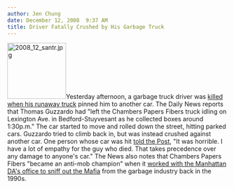 ```yaml
---
author: Jen Chung
date: December 12, 2008  9:37 AM
title: Driver Fatally Crushed by His Garbage Truck
---
```


<p><img alt="2008_12_santr.jpg" src="https://web.archive.org/web/20110628184933im_/http://gothamist.com/attachments/jen/2008_12_santr.jpg" width="134" height="128" class="right">Yesterday afternoon, a garbage truck driver was <a href="https://web.archive.org/web/20110628184933/http://www.nydailynews.com/ny_local/brooklyn/2008/12/11/2008-12-11_death_rolls_on_street_in_brooklyn_trash_.html">killed when his runaway truck</a> pinned him to another car.  The Daily News reports that Thomas Guzzardo had &quot;left the Chambers Papers Fibers truck idling on Lexington Ave. in Bedford-Stuyvesant as he collected boxes around 1:30p.m.&quot; The car started to move and rolled down the street, hitting parked cars.  Guzzardo tried to climb back in, but was instead crushed against another car.  One person whose car was hit <a href="https://web.archive.org/web/20110628184933/http://www.nypost.com/seven/12122008/news/regionalnews/brooklyn/chain_react_horror_143785.htm">told the Post</a>, &quot;It was horrible.  I have a lot of empathy for the guy who died.  That takes precedence over any damage to anyone&apos;s car.&quot;  The News also notes that Chambers Papers Fibers &quot;became an anti-mob champion&quot; when it <a href="https://web.archive.org/web/20110628184933/http://query.nytimes.com/gst/fullpage.html?res=9502E7D71639F93AA35755C0A960958260&amp;sec=&amp;spon=&amp;pagewanted=all">worked with the Manhattan DA&apos;s office to sniff out the Mafia</a> from the garbage industry back in the 1990s.</p>